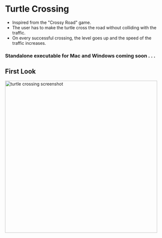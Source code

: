 # Turtle Crossing
* Inspired from the "Crossy Road" game.
* The user has to make the turtle cross the road without colliding with the traffic.
* On every successful crossing, the level goes up and the speed of the traffic increases.
### Standalone executable for Mac and Windows coming soon . . .

## First Look
<img src="https://i.imgur.com/C6daz18.png" width=500 alt="turtle crossing screenshot">
